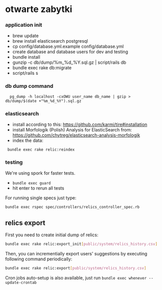 # otwarte zabytki

### application init
 - brew update
 - brew install elasticsearch postgresql
 - cp config/database.yml.example config/database.yml
 - create database and database users for dev and testing
 - bundle install
 - gunzip -c db/dump/%m_%d_%Y.sql.gz | script/rails db
 - bundle exec rake db:migrate
 - script/rails s

### db dump command
```bash:
  pg_dump -h localhost -cxOWU user_name db_name | gzip > db/dump/$(date +"%m_%d_%Y").sql.gz
```

### elasticsearch
 - install according to this: https://github.com/karmi/tire#installation
 - install Morfologik (Polish) Analysis for ElasticSearch from: https://github.com/chytreg/elasticsearch-analysis-morfologik
 - index the data:

 ```bash:
  bundle exec rake relic:reindex
 ```

### testing

 We're using spork for faster tests.

 - ```bundle exec guard```
 - hit enter to rerun all tests

 For running single specs just type:

```bash
bundle exec rspec spec/controllers/relics_controller_spec.rb
```

## relics export

First you need to create initial dump of relics:

```bash
bundle exec rake relic:export_init[public/system/relics_history.csv]
```

Then, you can incrementially export users' suggestions by executing following command periodically:

```bash
bundle exec rake relic:export[public/system/relics_history.csv]
```

Cron jobs auto-setup is also available, just run ```bundle exec whenever --update-crontab```
